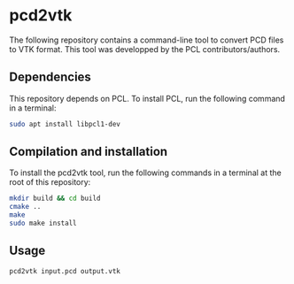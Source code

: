 # pcd2vtk
The following repository contains a command-line tool to convert PCD files to VTK format. This tool was developped by the PCL contributors/authors.

## Dependencies
This repository depends on PCL. To install PCL, run the following command in a terminal:
```bash
sudo apt install libpcl1-dev
```

## Compilation and installation
To install the pcd2vtk tool, run the following commands in a terminal at the root of this repository:
```bash
mkdir build && cd build
cmake ..
make
sudo make install
```

## Usage
```bash
pcd2vtk input.pcd output.vtk
```

